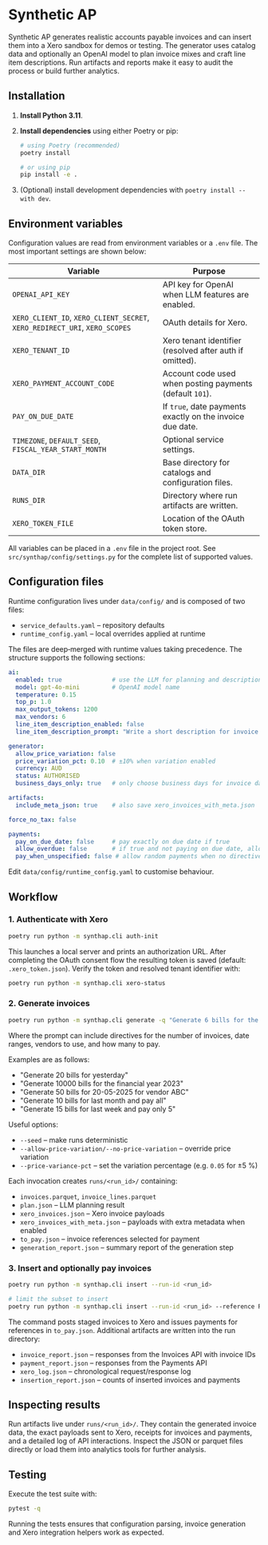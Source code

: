 # Synthetic AP

Synthetic AP generates realistic accounts payable invoices and can insert them
into a Xero sandbox for demos or testing.  The generator uses catalog data and
optionally an OpenAI model to plan invoice mixes and craft line item
descriptions.  Run artifacts and reports make it easy to audit the process or
build further analytics.

## Installation

1. **Install Python 3.11**.
2. **Install dependencies** using either Poetry or pip:

   ```bash
   # using Poetry (recommended)
   poetry install

   # or using pip
   pip install -e .
   ```

3. (Optional) install development dependencies with
   `poetry install --with dev`.

## Environment variables

Configuration values are read from environment variables or a `.env` file.  The
most important settings are shown below:

| Variable | Purpose |
| --- | --- |
| `OPENAI_API_KEY` | API key for OpenAI when LLM features are enabled. |
| `XERO_CLIENT_ID`, `XERO_CLIENT_SECRET`, `XERO_REDIRECT_URI`, `XERO_SCOPES` | OAuth details for Xero. |
| `XERO_TENANT_ID` | Xero tenant identifier (resolved after auth if omitted). |
| `XERO_PAYMENT_ACCOUNT_CODE` | Account code used when posting payments (default `101`). |
| `PAY_ON_DUE_DATE` | If `true`, date payments exactly on the invoice due date. |
| `TIMEZONE`, `DEFAULT_SEED`, `FISCAL_YEAR_START_MONTH` | Optional service settings. |
| `DATA_DIR` | Base directory for catalogs and configuration files. |
| `RUNS_DIR` | Directory where run artifacts are written. |
| `XERO_TOKEN_FILE` | Location of the OAuth token store. |

All variables can be placed in a `.env` file in the project root.  See
`src/synthap/config/settings.py` for the complete list of supported values.

## Configuration files

Runtime configuration lives under `data/config/` and is composed of two files:

* `service_defaults.yaml` – repository defaults
* `runtime_config.yaml` – local overrides applied at runtime

The files are deep‑merged with runtime values taking precedence.  The structure
supports the following sections:

```yaml
ai:
  enabled: true              # use the LLM for planning and descriptions
  model: gpt-4o-mini         # OpenAI model name
  temperature: 0.15
  top_p: 1.0
  max_output_tokens: 1200
  max_vendors: 6
  line_item_description_enabled: false
  line_item_description_prompt: "Write a short description for invoice line item '{item_name}'."

generator:
  allow_price_variation: false
  price_variation_pct: 0.10  # ±10% when variation enabled
  currency: AUD
  status: AUTHORISED
  business_days_only: true   # only choose business days for invoice dates

artifacts:
  include_meta_json: true    # also save xero_invoices_with_meta.json

force_no_tax: false

payments:
  pay_on_due_date: false     # pay exactly on due date if true
  allow_overdue: false       # if true and not paying on due date, allow payment after due
  pay_when_unspecified: false # allow random payments when no directive in prompt
```

Edit `data/config/runtime_config.yaml` to customise behaviour.

## Workflow

### 1. Authenticate with Xero

```bash
poetry run python -m synthap.cli auth-init
```

This launches a local server and prints an authorization URL.  After completing
the OAuth consent flow the resulting token is saved (default: `.xero_token.json`).
Verify the token and resolved tenant identifier with:

```bash
poetry run python -m synthap.cli xero-status
```

### 2. Generate invoices

```bash
poetry run python -m synthap.cli generate -q "Generate 6 bills for the Q1 2023 pay for only 2"
```
Where the prompt can include directives for the number of invoices, date ranges, vendors to use, and how many to pay.

Examples are as follows:
* "Generate 20 bills for yesterday"
* "Generate 10000 bills for the financial year 2023"
* "Generate 50 bills for 20-05-2025 for vendor ABC"
* "Generate 10 bills for last month and pay all"
* "Generate 15 bills for last week and pay only 5"

Useful options:

* `--seed` – make runs deterministic
* `--allow-price-variation/--no-price-variation` – override price variation
* `--price-variance-pct` – set the variation percentage (e.g. `0.05` for ±5 %)

Each invocation creates `runs/<run_id>/` containing:

* `invoices.parquet`, `invoice_lines.parquet`
* `plan.json` – LLM planning result
* `xero_invoices.json` – Xero invoice payloads
* `xero_invoices_with_meta.json` – payloads with extra metadata when enabled
* `to_pay.json` – invoice references selected for payment
* `generation_report.json` – summary report of the generation step

### 3. Insert and optionally pay invoices

```bash
poetry run python -m synthap.cli insert --run-id <run_id>

# limit the subset to insert
poetry run python -m synthap.cli insert --run-id <run_id> --reference REF123 --limit 5
```

The command posts staged invoices to Xero and issues payments for references in
`to_pay.json`.  Additional artifacts are written into the run directory:

* `invoice_report.json` – responses from the Invoices API with invoice IDs
* `payment_report.json` – responses from the Payments API
* `xero_log.json` – chronological request/response log
* `insertion_report.json` – counts of inserted invoices and payments

## Inspecting results

Run artifacts live under `runs/<run_id>/`.  They contain the generated invoice
data, the exact payloads sent to Xero, receipts for invoices and payments, and a
detailed log of API interactions.  Inspect the JSON or parquet files directly or
load them into analytics tools for further analysis.

## Testing

Execute the test suite with:

```bash
pytest -q
```

Running the tests ensures that configuration parsing, invoice generation and
Xero integration helpers work as expected.

